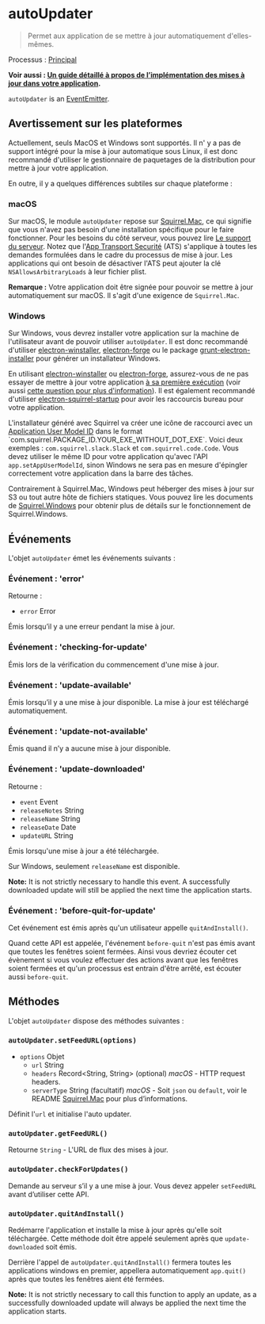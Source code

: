 # autoUpdater

> Permet aux application de se mettre à jour automatiquement d'elles-mêmes.

Processus : [Principal](../glossary.md#main-process)

**Voir aussi : [Un guide détaillé à propos de l’implémentation des mises à jour dans votre application](../tutorial/updates.md).**

`autoUpdater` is an [EventEmitter](https://nodejs.org/api/events.html#events_class_eventemitter).

## Avertissement sur les plateformes

Actuellement, seuls MacOS et Windows sont supportés. Il n' y a pas de support intégré pour la mise à jour automatique sous Linux, il est donc recommandé d'utiliser le gestionnaire de paquetages de la distribution pour mettre à jour votre application.

En outre, il y a quelques différences subtiles sur chaque plateforme :

### macOS

Sur macOS, le module `autoUpdater` repose sur [Squirrel.Mac](https://github.com/Squirrel/Squirrel.Mac), ce qui signifie que vous n'avez pas besoin d'une installation spécifique pour le faire fonctionner. Pour les besoins du côté serveur, vous pouvez lire [Le support du serveur](https://github.com/Squirrel/Squirrel.Mac#server-support). Notez que l'[App Transport Securité](https://developer.apple.com/library/content/documentation/General/Reference/InfoPlistKeyReference/Articles/CocoaKeys.html#//apple_ref/doc/uid/TP40009251-SW35) (ATS) s'applique à toutes les demandes formulées dans le cadre du processus de mise à jour. Les applications qui ont besoin de désactiver l'ATS peut ajouter la clé `NSAllowsArbitraryLoads` à leur fichier plist.

**Remarque :** Votre application doit être signée pour pouvoir se mettre à jour automatiquement sur macOS. Il s'agit d'une exigence de `Squirrel.Mac`.

### Windows

Sur Windows, vous devrez installer votre application sur la machine de l'utilisateur avant de pouvoir utiliser `autoUpdater`. Il est donc recommandé d'utiliser [electron-winstaller](https://github.com/electron/windows-installer), [electron-forge](https://github.com/electron-userland/electron-forge) ou le package [grunt-electron-installer](https://github.com/electron/grunt-electron-installer) pour générer un installateur Windows.

En utilisant [electron-winstaller](https://github.com/electron/windows-installer) ou [electron-forge](https://github.com/electron-userland/electron-forge), assurez-vous de ne pas essayer de mettre à jour votre application [à sa première exécution](https://github.com/electron/windows-installer#handling-squirrel-events) (voir aussi [cette question pour plus d'information](https://github.com/electron/electron/issues/7155)). Il est également recommandé d'utiliser [electron-squirrel-startup](https://github.com/mongodb-js/electron-squirrel-startup) pour avoir les raccourcis bureau pour votre application.

L'installateur généré avec Squirrel va créer une icône de raccourci avec un [Application User Model ID](https://msdn.microsoft.com/en-us/library/windows/desktop/dd378459(v=vs.85).aspx) dans le format `com.squirrel.PACKAGE_ID.YOUR_EXE_WITHOUT_DOT_EXE`. Voici deux exemples : `com.squirrel.slack.Slack` et `com.squirrel.code.Code`. Vous devez utiliser le même ID pour votre application qu'avec l'API `app.setAppUserModelId`, sinon Windows ne sera pas en mesure d'épingler correctement votre application dans la barre des tâches.

Contrairement à Squirrel.Mac, Windows peut héberger des mises à jour sur S3 ou tout autre hôte de fichiers statiques. Vous pouvez lire les documents de [Squirrel.Windows](https://github.com/Squirrel/Squirrel.Windows) pour obtenir plus de détails sur le fonctionnement de Squirrel.Windows.

## Événements

L'objet `autoUpdater` émet les événements suivants :

### Événement : 'error'

Retourne :

* `error` Error

Émis lorsqu’il y a une erreur pendant la mise à jour.

### Événement : 'checking-for-update'

Émis lors de la vérification du commencement d'une mise à jour.

### Événement : 'update-available'

Émis lorsqu’il y a une mise à jour disponible. La mise à jour est téléchargé automatiquement.

### Événement : 'update-not-available'

Émis quand il n’y a aucune mise à jour disponible.

### Événement : 'update-downloaded'

Retourne :

* `event` Event
* `releaseNotes` String
* `releaseName` String
* `releaseDate` Date
* `updateURL` String

Émis lorsqu'une mise à jour a été téléchargée.

Sur Windows, seulement `releaseName` est disponible.

**Note:** It is not strictly necessary to handle this event. A successfully downloaded update will still be applied the next time the application starts.

### Événement : 'before-quit-for-update'

Cet événement est émis après qu'un utilisateur appelle `quitAndInstall()`.

Quand cette API est appelée, l'événement `before-quit` n'est pas émis avant que toutes les fenêtres soient fermées. Ainsi vous devriez écouter cet évènement si vous voulez effectuer des actions avant que les fenêtres soient fermées et qu'un processus est entrain d'être arrêté, est écouter aussi `before-quit`.

## Méthodes

L'objet `autoUpdater` dispose des méthodes suivantes :

### `autoUpdater.setFeedURL(options)`

* `options` Objet 
  * `url` String
  * `headers` Record<String, String> (optional) *macOS* - HTTP request headers.
  * `serverType` String (facultatif) *macOS* - Soit `json` ou `default`, voir le README [Squirrel.Mac](https://github.com/Squirrel/Squirrel.Mac) pour plus d’informations.

Définit l'`url` et initialise l'auto updater.

### `autoUpdater.getFeedURL()`

Retourne `String` - L'URL de flux des mises à jour.

### `autoUpdater.checkForUpdates()`

Demande au serveur s’il y a une mise à jour. Vous devez appeler `setFeedURL` avant d’utiliser cette API.

### `autoUpdater.quitAndInstall()`

Redémarre l'application et installe la mise à jour après qu'elle soit téléchargée. Cette méthode doit être appelé seulement après que `update-downloaded` soit émis.

Derrière l'appel de `autoUpdater.quitAndInstall()` fermera toutes les applications windows en premier, appellera automatiquement `app.quit()` après que toutes les fenêtres aient été fermées.

**Note:** It is not strictly necessary to call this function to apply an update, as a successfully downloaded update will always be applied the next time the application starts.